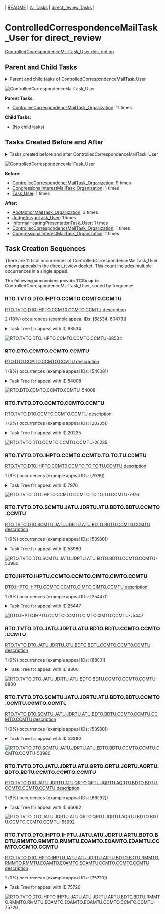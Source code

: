 <!-- DO NOT EDIT THIS FILE.  This file is autogenerated. -->
| [README](../README.md) | [All Tasks](../alltasks.md) | [direct_review Tasks](tasklist.md) |

# ControlledCorrespondenceMailTask_User for direct_review

[ControlledCorrespondenceMailTask_User description](../descr/ControlledCorrespondenceMailTask_User.md)

## Parent and Child Tasks

<details><summary markdown='span'>Parent and child tasks of ControlledCorrespondenceMailTask_User
</summary>

```
digraph G {
rankdir=LR;
node [shape=box]
"ControlledCorrespondenceMailTask_Organization" -> "ControlledCorrespondenceMailTask_User" [label=11]
}
```
</details>

![ControlledCorrespondenceMailTask_User](dot/ControlledCorrespondenceMailTask_User-parentchild.dot.png)

**Parent Tasks:**

   * [ControlledCorrespondenceMailTask_Organization](ControlledCorrespondenceMailTask_Organization.md): 11 times

**Child Tasks:**

   * (No child tasks)

## Tasks Created Before and After

<details><summary markdown='span'>Tasks created before and after ControlledCorrespondenceMailTask_User</summary>

```
digraph G {
rankdir=LR;

"ControlledCorrespondenceMailTask_User" -> "AodMotionMailTask_Organization" [label=3]
"ControlledCorrespondenceMailTask_User" -> "JudgeAssignTask_User" [label=1]
"ControlledCorrespondenceMailTask_User" -> "InformalHearingPresentationTask_User" [label=1]
"ControlledCorrespondenceMailTask_User" -> "ControlledCorrespondenceMailTask_Organization" [label=1]
"ControlledCorrespondenceMailTask_User" -> "CongressionalInterestMailTask_Organization" [label=1]
"ControlledCorrespondenceMailTask_Organization" -> "ControlledCorrespondenceMailTask_User" [label=9]
"Task_User" -> "ControlledCorrespondenceMailTask_User" [label=1]
"CongressionalInterestMailTask_Organization" -> "ControlledCorrespondenceMailTask_User" [label=1]
}
```
</details>

![ControlledCorrespondenceMailTask_User](dot/ControlledCorrespondenceMailTask_User.dot.png)

**Before:**

   * [ControlledCorrespondenceMailTask_Organization](ControlledCorrespondenceMailTask_Organization.md): 9 times
   * [CongressionalInterestMailTask_Organization](CongressionalInterestMailTask_Organization.md): 1 times
   * [Task_User](Task_User.md): 1 times

**After:**

   * [AodMotionMailTask_Organization](AodMotionMailTask_Organization.md): 3 times
   * [JudgeAssignTask_User](JudgeAssignTask_User.md): 1 times
   * [InformalHearingPresentationTask_User](InformalHearingPresentationTask_User.md): 1 times
   * [ControlledCorrespondenceMailTask_Organization](ControlledCorrespondenceMailTask_Organization.md): 1 times
   * [CongressionalInterestMailTask_Organization](CongressionalInterestMailTask_Organization.md): 1 times

## Task Creation Sequences

There are 11 total occurrences of ControlledCorrespondenceMailTask_User among appeals in the direct_review docket.  This count includes multiple occurrences in a single appeal.

The following subsections provide TCSs up to ControlledCorrespondenceMailTask_User, sorted by frequency.

### RTO.TVTO.DTO.IHPTO.CCMTO.CCMTO.CCMTU

[RTO.TVTO.DTO.IHPTO.CCMTO.CCMTO.CCMTU description](../descr/RTO.TVTO.DTO.IHPTO.CCMTO.CCMTO.CCMTU.md)

2 (18%) occurrences (example appeal IDs: [68534, 60479])

<details><summary markdown='span'>Task Tree for appeal with ID 68534</summary>

```
@startuml
skinparam {
  ObjectBorderColor #555
  ObjectBorderThickness 0
  ObjectFontStyle bold
  ObjectFontSize 14
  ObjectAttributeFontColor #333
  ObjectAttributeFontSize 12
}
  object 0.RootTask #8dd3c7 {
Organization
}
  object 1.TrackVeteranTask #bebada {
Organization
}
  object 2.DistributionTask #ffffb3 {
Organization
}
  object 3.InformalHearingPresentationTask #fdb462 {
Organization
}
  object 4.ControlledCorrespondenceMailTask #ffffb3 {
Organization
}
  object 5.ControlledCorrespondenceMailTask #ffffb3 {
Organization
}
  object 6.ControlledCorrespondenceMailTask #ffffb3 {
User  <back:white>    </back>
}
  object 7.InformalHearingPresentationTask #fdb462 {
User
}
  object 8.JudgeAssignTask #ccebc5 {
User
}
  object 9.JudgeDecisionReviewTask #d9d9d9 {
User
}
  object 10.AttorneyTask #bc80bd {
User
}
  object 11.BvaDispatchTask #b3de69 {
Organization
}
  object 12.BvaDispatchTask #b3de69 {
User
}
0.RootTask -- 1.TrackVeteranTask
0.RootTask -- 2.DistributionTask
2.DistributionTask -- 3.InformalHearingPresentationTask
0.RootTask -- 4.ControlledCorrespondenceMailTask
4.ControlledCorrespondenceMailTask -- 5.ControlledCorrespondenceMailTask
5.ControlledCorrespondenceMailTask -- 6.ControlledCorrespondenceMailTask
3.InformalHearingPresentationTask -- 7.InformalHearingPresentationTask
0.RootTask -- 8.JudgeAssignTask
0.RootTask -- 9.JudgeDecisionReviewTask
9.JudgeDecisionReviewTask -- 10.AttorneyTask
0.RootTask -- 11.BvaDispatchTask
11.BvaDispatchTask -- 12.BvaDispatchTask
@enduml
```
</details>

![RTO.TVTO.DTO.IHPTO.CCMTO.CCMTO.CCMTU-68534](uml/RTO.TVTO.DTO.IHPTO.CCMTO.CCMTO.CCMTU-68534.png)

### RTO.DTO.CCMTO.CCMTO.CCMTU

[RTO.DTO.CCMTO.CCMTO.CCMTU description](../descr/RTO.DTO.CCMTO.CCMTO.CCMTU.md)

1 (9%) occurrences (example appeal IDs: [54008])

<details><summary markdown='span'>Task Tree for appeal with ID 54008</summary>

```
@startuml
skinparam {
  ObjectBorderColor #555
  ObjectBorderThickness 0
  ObjectFontStyle bold
  ObjectFontSize 14
  ObjectAttributeFontColor #333
  ObjectAttributeFontSize 12
}
  object 0.RootTask #8dd3c7 {
Organization
}
  object 1.DistributionTask #ffffb3 {
Organization
}
  object 2.ControlledCorrespondenceMailTask #ffffb3 {
Organization
}
  object 3.ControlledCorrespondenceMailTask #ffffb3 {
Organization
}
  object 4.ControlledCorrespondenceMailTask #ffffb3 {
User  <back:white>    </back>
}
  object 5.AodMotionMailTask #d9d9d9 {
Organization
}
  object 6.AodMotionMailTask #d9d9d9 {
Organization
}
  object 7.AodMotionMailTask #d9d9d9 {
User
}
  object 8.TrackVeteranTask #bebada {
Organization
}
  object 9.InformalHearingPresentationTask #fdb462 {
Organization
}
  object 10.JudgeAssignTask #ccebc5 {
User
}
  object 11.JudgeDecisionReviewTask #d9d9d9 {
User
}
  object 12.AttorneyTask #bc80bd {
User
}
  object 13.JudgeAssignTask #ccebc5 {
User
}
  object 14.JudgeAssignTask #ccebc5 {
User
}
  object 15.JudgeAssignTask #ccebc5 {
User
}
  object 16.TimedHoldTask #fccde5 {
User
}
  object 17.JudgeDecisionReviewTask #d9d9d9 {
User
}
  object 18.AttorneyTask #bc80bd {
User
}
  object 19.AttorneyRewriteTask #b3de69 {
User
}
  object 20.OtherColocatedTask #80b1d3 {
Organization
}
  object 21.OtherColocatedTask #80b1d3 {
User
}
  object 22.AodMotionMailTask #d9d9d9 {
Organization
}
  object 23.AodMotionMailTask #d9d9d9 {
Organization
}
  object 24.AodMotionMailTask #d9d9d9 {
User
}
  object 25.BvaDispatchTask #b3de69 {
Organization
}
  object 26.BvaDispatchTask #b3de69 {
User
}
  object 27.BvaDispatchTask #b3de69 {
User
}
0.RootTask -- 1.DistributionTask
0.RootTask -- 2.ControlledCorrespondenceMailTask
2.ControlledCorrespondenceMailTask -- 3.ControlledCorrespondenceMailTask
3.ControlledCorrespondenceMailTask -- 4.ControlledCorrespondenceMailTask
0.RootTask -- 5.AodMotionMailTask
5.AodMotionMailTask -- 6.AodMotionMailTask
6.AodMotionMailTask -- 7.AodMotionMailTask
0.RootTask -- 8.TrackVeteranTask
0.RootTask -- 9.InformalHearingPresentationTask
0.RootTask -- 10.JudgeAssignTask
0.RootTask -- 11.JudgeDecisionReviewTask
11.JudgeDecisionReviewTask -- 12.AttorneyTask
0.RootTask -- 13.JudgeAssignTask
0.RootTask -- 14.JudgeAssignTask
0.RootTask -- 15.JudgeAssignTask
15.JudgeAssignTask -- 16.TimedHoldTask
0.RootTask -- 17.JudgeDecisionReviewTask
17.JudgeDecisionReviewTask -- 18.AttorneyTask
17.JudgeDecisionReviewTask -- 19.AttorneyRewriteTask
19.AttorneyRewriteTask -- 20.OtherColocatedTask
20.OtherColocatedTask -- 21.OtherColocatedTask
0.RootTask -- 22.AodMotionMailTask
22.AodMotionMailTask -- 23.AodMotionMailTask
23.AodMotionMailTask -- 24.AodMotionMailTask
0.RootTask -- 25.BvaDispatchTask
25.BvaDispatchTask -- 26.BvaDispatchTask
25.BvaDispatchTask -- 27.BvaDispatchTask
@enduml
```
</details>

![RTO.DTO.CCMTO.CCMTO.CCMTU-54008](uml/RTO.DTO.CCMTO.CCMTO.CCMTU-54008.png)

### RTO.TVTO.DTO.CCMTO.CCMTO.CCMTU

[RTO.TVTO.DTO.CCMTO.CCMTO.CCMTU description](../descr/RTO.TVTO.DTO.CCMTO.CCMTO.CCMTU.md)

1 (9%) occurrences (example appeal IDs: [20235])

<details><summary markdown='span'>Task Tree for appeal with ID 20235</summary>

```
@startuml
skinparam {
  ObjectBorderColor #555
  ObjectBorderThickness 0
  ObjectFontStyle bold
  ObjectFontSize 14
  ObjectAttributeFontColor #333
  ObjectAttributeFontSize 12
}
  object 0.RootTask #8dd3c7 {
Organization
}
  object 1.TrackVeteranTask #bebada {
Organization
}
  object 2.DistributionTask #ffffb3 {
Organization
}
  object 3.InformalHearingPresentationTask #fdb462 {
Organization
}
  object 4.ControlledCorrespondenceMailTask #ffffb3 {
Organization
}
  object 5.ControlledCorrespondenceMailTask #ffffb3 {
Organization
}
  object 6.ControlledCorrespondenceMailTask #ffffb3 {
User  <back:white>    </back>
}
  object 7.JudgeAssignTask #ccebc5 {
User
}
  object 8.JudgeDecisionReviewTask #d9d9d9 {
User
}
  object 9.AttorneyTask #bc80bd {
User
}
  object 10.JudgeDecisionReviewTask #d9d9d9 {
User
}
  object 11.BvaDispatchTask #b3de69 {
Organization
}
  object 12.BvaDispatchTask #b3de69 {
User
}
0.RootTask -- 1.TrackVeteranTask
0.RootTask -- 2.DistributionTask
2.DistributionTask -- 3.InformalHearingPresentationTask
0.RootTask -- 4.ControlledCorrespondenceMailTask
4.ControlledCorrespondenceMailTask -- 5.ControlledCorrespondenceMailTask
5.ControlledCorrespondenceMailTask -- 6.ControlledCorrespondenceMailTask
0.RootTask -- 7.JudgeAssignTask
0.RootTask -- 8.JudgeDecisionReviewTask
10.JudgeDecisionReviewTask -- 9.AttorneyTask
0.RootTask -- 10.JudgeDecisionReviewTask
0.RootTask -- 11.BvaDispatchTask
11.BvaDispatchTask -- 12.BvaDispatchTask
@enduml
```
</details>

![RTO.TVTO.DTO.CCMTO.CCMTO.CCMTU-20235](uml/RTO.TVTO.DTO.CCMTO.CCMTO.CCMTU-20235.png)

### RTO.TVTO.DTO.IHPTO.CCMTO.CCMTO.TO.TO.TU.CCMTU

[RTO.TVTO.DTO.IHPTO.CCMTO.CCMTO.TO.TO.TU.CCMTU description](../descr/RTO.TVTO.DTO.IHPTO.CCMTO.CCMTO.TO.TO.TU.CCMTU.md)

1 (9%) occurrences (example appeal IDs: [7976])

<details><summary markdown='span'>Task Tree for appeal with ID 7976</summary>

```
@startuml
skinparam {
  ObjectBorderColor #555
  ObjectBorderThickness 0
  ObjectFontStyle bold
  ObjectFontSize 14
  ObjectAttributeFontColor #333
  ObjectAttributeFontSize 12
}
  object 0.RootTask #8dd3c7 {
Organization
}
  object 1.TrackVeteranTask #bebada {
Organization
}
  object 2.DistributionTask #ffffb3 {
Organization
}
  object 3.InformalHearingPresentationTask #fdb462 {
Organization
}
  object 4.ControlledCorrespondenceMailTask #ffffb3 {
Organization
}
  object 5.ControlledCorrespondenceMailTask #ffffb3 {
Organization
}
  object 6.Task #8dd3c7 {
Organization
}
  object 7.Task #8dd3c7 {
Organization
}
  object 8.Task #8dd3c7 {
User
}
  object 9.ControlledCorrespondenceMailTask #ffffb3 {
User  <back:white>    </back>
}
  object 10.AodMotionMailTask #d9d9d9 {
Organization
}
  object 11.AodMotionMailTask #d9d9d9 {
Organization
}
  object 12.AodMotionMailTask #d9d9d9 {
User
}
  object 13.JudgeAssignTask #ccebc5 {
User
}
  object 14.JudgeDecisionReviewTask #d9d9d9 {
User
}
  object 15.AttorneyTask #bc80bd {
User
}
  object 16.BvaDispatchTask #b3de69 {
Organization
}
  object 17.BvaDispatchTask #b3de69 {
User
}
0.RootTask -- 1.TrackVeteranTask
0.RootTask -- 2.DistributionTask
2.DistributionTask -- 3.InformalHearingPresentationTask
0.RootTask -- 4.ControlledCorrespondenceMailTask
4.ControlledCorrespondenceMailTask -- 5.ControlledCorrespondenceMailTask
5.ControlledCorrespondenceMailTask -- 6.Task
6.Task -- 7.Task
7.Task -- 8.Task
5.ControlledCorrespondenceMailTask -- 9.ControlledCorrespondenceMailTask
0.RootTask -- 10.AodMotionMailTask
10.AodMotionMailTask -- 11.AodMotionMailTask
11.AodMotionMailTask -- 12.AodMotionMailTask
0.RootTask -- 13.JudgeAssignTask
0.RootTask -- 14.JudgeDecisionReviewTask
14.JudgeDecisionReviewTask -- 15.AttorneyTask
0.RootTask -- 16.BvaDispatchTask
16.BvaDispatchTask -- 17.BvaDispatchTask
@enduml
```
</details>

![RTO.TVTO.DTO.IHPTO.CCMTO.CCMTO.TO.TO.TU.CCMTU-7976](uml/RTO.TVTO.DTO.IHPTO.CCMTO.CCMTO.TO.TO.TU.CCMTU-7976.png)

### RTO.TVTO.DTO.SCMTU.JATU.JDRTU.ATU.BDTO.BDTU.CCMTO.CCMTU

[RTO.TVTO.DTO.SCMTU.JATU.JDRTU.ATU.BDTO.BDTU.CCMTO.CCMTU description](../descr/RTO.TVTO.DTO.SCMTU.JATU.JDRTU.ATU.BDTO.BDTU.CCMTO.CCMTU.md)

1 (9%) occurrences (example appeal IDs: [53980])

<details><summary markdown='span'>Task Tree for appeal with ID 53980</summary>

```
@startuml
skinparam {
  ObjectBorderColor #555
  ObjectBorderThickness 0
  ObjectFontStyle bold
  ObjectFontSize 14
  ObjectAttributeFontColor #333
  ObjectAttributeFontSize 12
}
  object 0.RootTask #8dd3c7 {
Organization
}
  object 1.TrackVeteranTask #bebada {
Organization
}
  object 2.DistributionTask #ffffb3 {
Organization
}
  object 3.SpecialCaseMovementTask #8dd3c7 {
User
}
  object 4.JudgeAssignTask #ccebc5 {
User
}
  object 5.CongressionalInterestMailTask #fccde5 {
Organization
}
  object 6.CongressionalInterestMailTask #fccde5 {
Organization
}
  object 7.ControlledCorrespondenceMailTask #ffffb3 {
Organization
}
  object 8.ControlledCorrespondenceMailTask #ffffb3 {
Organization
}
  object 9.ControlledCorrespondenceMailTask #ffffb3 {
User  <back:white>    </back>
}
  object 10.JudgeDecisionReviewTask #d9d9d9 {
User
}
  object 11.AttorneyTask #bc80bd {
User
}
  object 12.ControlledCorrespondenceMailTask #ffffb3 {
Organization
}
  object 13.ControlledCorrespondenceMailTask #ffffb3 {
Organization
}
  object 14.ControlledCorrespondenceMailTask #ffffb3 {
User  <back:white>    </back>
}
  object 15.BvaDispatchTask #b3de69 {
Organization
}
  object 16.BvaDispatchTask #b3de69 {
User
}
  object 17.ControlledCorrespondenceMailTask #ffffb3 {
Organization
}
  object 18.ControlledCorrespondenceMailTask #ffffb3 {
User  <back:white>    </back>
}
  object 19.ControlledCorrespondenceMailTask #ffffb3 {
User  <back:white>    </back>
}
  object 20.ControlledCorrespondenceMailTask #ffffb3 {
Organization
}
  object 21.ControlledCorrespondenceMailTask #ffffb3 {
User  <back:white>    </back>
}
  object 22.ControlledCorrespondenceMailTask #ffffb3 {
User  <back:white>    </back>
}
0.RootTask -- 1.TrackVeteranTask
0.RootTask -- 2.DistributionTask
2.DistributionTask -- 3.SpecialCaseMovementTask
0.RootTask -- 4.JudgeAssignTask
0.RootTask -- 5.CongressionalInterestMailTask
5.CongressionalInterestMailTask -- 6.CongressionalInterestMailTask
0.RootTask -- 7.ControlledCorrespondenceMailTask
7.ControlledCorrespondenceMailTask -- 8.ControlledCorrespondenceMailTask
8.ControlledCorrespondenceMailTask -- 9.ControlledCorrespondenceMailTask
0.RootTask -- 10.JudgeDecisionReviewTask
10.JudgeDecisionReviewTask -- 11.AttorneyTask
0.RootTask -- 12.ControlledCorrespondenceMailTask
12.ControlledCorrespondenceMailTask -- 13.ControlledCorrespondenceMailTask
13.ControlledCorrespondenceMailTask -- 14.ControlledCorrespondenceMailTask
0.RootTask -- 15.BvaDispatchTask
15.BvaDispatchTask -- 16.BvaDispatchTask
14.ControlledCorrespondenceMailTask -- 17.ControlledCorrespondenceMailTask
17.ControlledCorrespondenceMailTask -- 18.ControlledCorrespondenceMailTask
17.ControlledCorrespondenceMailTask -- 19.ControlledCorrespondenceMailTask
14.ControlledCorrespondenceMailTask -- 20.ControlledCorrespondenceMailTask
20.ControlledCorrespondenceMailTask -- 21.ControlledCorrespondenceMailTask
20.ControlledCorrespondenceMailTask -- 22.ControlledCorrespondenceMailTask
@enduml
```
</details>

![RTO.TVTO.DTO.SCMTU.JATU.JDRTU.ATU.BDTO.BDTU.CCMTO.CCMTU-53980](uml/RTO.TVTO.DTO.SCMTU.JATU.JDRTU.ATU.BDTO.BDTU.CCMTO.CCMTU-53980.png)

### DTO.IHPTO.IHPTU.CCMTO.CCMTO.CIMTO.CIMTO.CCMTU

[DTO.IHPTO.IHPTU.CCMTO.CCMTO.CIMTO.CIMTO.CCMTU description](../descr/DTO.IHPTO.IHPTU.CCMTO.CCMTO.CIMTO.CIMTO.CCMTU.md)

1 (9%) occurrences (example appeal IDs: [25447])

<details><summary markdown='span'>Task Tree for appeal with ID 25447</summary>

```
@startuml
skinparam {
  ObjectBorderColor #555
  ObjectBorderThickness 0
  ObjectFontStyle bold
  ObjectFontSize 14
  ObjectAttributeFontColor #333
  ObjectAttributeFontSize 12
}
  object 0.RootTask #8dd3c7 {
Organization
}
  object 1.TrackVeteranTask #bebada {
Organization
}
  object 2.DistributionTask #ffffb3 {
Organization
}
  object 3.InformalHearingPresentationTask #fdb462 {
Organization
}
  object 4.InformalHearingPresentationTask #fdb462 {
User
}
  object 5.ControlledCorrespondenceMailTask #ffffb3 {
Organization
}
  object 6.ControlledCorrespondenceMailTask #ffffb3 {
Organization
}
  object 7.CongressionalInterestMailTask #fccde5 {
Organization
}
  object 8.CongressionalInterestMailTask #fccde5 {
Organization
}
  object 9.ControlledCorrespondenceMailTask #ffffb3 {
User  <back:white>    </back>
}
  object 10.AodMotionMailTask #d9d9d9 {
Organization
}
  object 11.AodMotionMailTask #d9d9d9 {
Organization
}
  object 12.AodMotionMailTask #d9d9d9 {
User
}
  object 13.JudgeAssignTask #ccebc5 {
User
}
  object 14.JudgeDecisionReviewTask #d9d9d9 {
User
}
  object 15.AttorneyTask #bc80bd {
User
}
0.RootTask -- 1.TrackVeteranTask
0.RootTask -- 2.DistributionTask
2.DistributionTask -- 3.InformalHearingPresentationTask
3.InformalHearingPresentationTask -- 4.InformalHearingPresentationTask
0.RootTask -- 5.ControlledCorrespondenceMailTask
5.ControlledCorrespondenceMailTask -- 6.ControlledCorrespondenceMailTask
2.DistributionTask -- 7.CongressionalInterestMailTask
7.CongressionalInterestMailTask -- 8.CongressionalInterestMailTask
6.ControlledCorrespondenceMailTask -- 9.ControlledCorrespondenceMailTask
0.RootTask -- 10.AodMotionMailTask
10.AodMotionMailTask -- 11.AodMotionMailTask
11.AodMotionMailTask -- 12.AodMotionMailTask
0.RootTask -- 13.JudgeAssignTask
0.RootTask -- 14.JudgeDecisionReviewTask
14.JudgeDecisionReviewTask -- 15.AttorneyTask
@enduml
```
</details>

![DTO.IHPTO.IHPTU.CCMTO.CCMTO.CIMTO.CIMTO.CCMTU-25447](uml/DTO.IHPTO.IHPTU.CCMTO.CCMTO.CIMTO.CIMTO.CCMTU-25447.png)

### RTO.TVTO.DTO.JATU.JDRTU.ATU.BDTO.BDTU.CCMTO.CCMTO.CCMTU

[RTO.TVTO.DTO.JATU.JDRTU.ATU.BDTO.BDTU.CCMTO.CCMTO.CCMTU description](../descr/RTO.TVTO.DTO.JATU.JDRTU.ATU.BDTO.BDTU.CCMTO.CCMTO.CCMTU.md)

1 (9%) occurrences (example appeal IDs: [8800])

<details><summary markdown='span'>Task Tree for appeal with ID 8800</summary>

```
@startuml
skinparam {
  ObjectBorderColor #555
  ObjectBorderThickness 0
  ObjectFontStyle bold
  ObjectFontSize 14
  ObjectAttributeFontColor #333
  ObjectAttributeFontSize 12
}
  object 0.RootTask #8dd3c7 {
Organization
}
  object 1.TrackVeteranTask #bebada {
Organization
}
  object 2.DistributionTask #ffffb3 {
Organization
}
  object 3.JudgeAssignTask #ccebc5 {
User
}
  object 4.JudgeDecisionReviewTask #d9d9d9 {
User
}
  object 5.AttorneyTask #bc80bd {
User
}
  object 6.BvaDispatchTask #b3de69 {
Organization
}
  object 7.BvaDispatchTask #b3de69 {
User
}
  object 8.ControlledCorrespondenceMailTask #ffffb3 {
Organization
}
  object 9.ControlledCorrespondenceMailTask #ffffb3 {
Organization
}
  object 10.ControlledCorrespondenceMailTask #ffffb3 {
User  <back:white>    </back>
}
0.RootTask -- 1.TrackVeteranTask
0.RootTask -- 2.DistributionTask
0.RootTask -- 3.JudgeAssignTask
0.RootTask -- 4.JudgeDecisionReviewTask
4.JudgeDecisionReviewTask -- 5.AttorneyTask
0.RootTask -- 6.BvaDispatchTask
6.BvaDispatchTask -- 7.BvaDispatchTask
0.RootTask -- 8.ControlledCorrespondenceMailTask
8.ControlledCorrespondenceMailTask -- 9.ControlledCorrespondenceMailTask
9.ControlledCorrespondenceMailTask -- 10.ControlledCorrespondenceMailTask
@enduml
```
</details>

![RTO.TVTO.DTO.JATU.JDRTU.ATU.BDTO.BDTU.CCMTO.CCMTO.CCMTU-8800](uml/RTO.TVTO.DTO.JATU.JDRTU.ATU.BDTO.BDTU.CCMTO.CCMTO.CCMTU-8800.png)

### RTO.TVTO.DTO.SCMTU.JATU.JDRTU.ATU.BDTO.BDTU.CCMTO.CCMTU.CCMTO.CCMTU

[RTO.TVTO.DTO.SCMTU.JATU.JDRTU.ATU.BDTO.BDTU.CCMTO.CCMTU.CCMTO.CCMTU description](../descr/RTO.TVTO.DTO.SCMTU.JATU.JDRTU.ATU.BDTO.BDTU.CCMTO.CCMTU.CCMTO.CCMTU.md)

1 (9%) occurrences (example appeal IDs: [53980])

<details><summary markdown='span'>Task Tree for appeal with ID 53980</summary>

```
@startuml
skinparam {
  ObjectBorderColor #555
  ObjectBorderThickness 0
  ObjectFontStyle bold
  ObjectFontSize 14
  ObjectAttributeFontColor #333
  ObjectAttributeFontSize 12
}
  object 0.RootTask #8dd3c7 {
Organization
}
  object 1.TrackVeteranTask #bebada {
Organization
}
  object 2.DistributionTask #ffffb3 {
Organization
}
  object 3.SpecialCaseMovementTask #8dd3c7 {
User
}
  object 4.JudgeAssignTask #ccebc5 {
User
}
  object 5.CongressionalInterestMailTask #fccde5 {
Organization
}
  object 6.CongressionalInterestMailTask #fccde5 {
Organization
}
  object 7.ControlledCorrespondenceMailTask #ffffb3 {
Organization
}
  object 8.ControlledCorrespondenceMailTask #ffffb3 {
Organization
}
  object 9.ControlledCorrespondenceMailTask #ffffb3 {
User  <back:white>    </back>
}
  object 10.JudgeDecisionReviewTask #d9d9d9 {
User
}
  object 11.AttorneyTask #bc80bd {
User
}
  object 12.ControlledCorrespondenceMailTask #ffffb3 {
Organization
}
  object 13.ControlledCorrespondenceMailTask #ffffb3 {
Organization
}
  object 14.ControlledCorrespondenceMailTask #ffffb3 {
User  <back:white>    </back>
}
  object 15.BvaDispatchTask #b3de69 {
Organization
}
  object 16.BvaDispatchTask #b3de69 {
User
}
  object 17.ControlledCorrespondenceMailTask #ffffb3 {
Organization
}
  object 18.ControlledCorrespondenceMailTask #ffffb3 {
User  <back:white>    </back>
}
  object 19.ControlledCorrespondenceMailTask #ffffb3 {
User  <back:white>    </back>
}
  object 20.ControlledCorrespondenceMailTask #ffffb3 {
Organization
}
  object 21.ControlledCorrespondenceMailTask #ffffb3 {
User  <back:white>    </back>
}
  object 22.ControlledCorrespondenceMailTask #ffffb3 {
User  <back:white>    </back>
}
0.RootTask -- 1.TrackVeteranTask
0.RootTask -- 2.DistributionTask
2.DistributionTask -- 3.SpecialCaseMovementTask
0.RootTask -- 4.JudgeAssignTask
0.RootTask -- 5.CongressionalInterestMailTask
5.CongressionalInterestMailTask -- 6.CongressionalInterestMailTask
0.RootTask -- 7.ControlledCorrespondenceMailTask
7.ControlledCorrespondenceMailTask -- 8.ControlledCorrespondenceMailTask
8.ControlledCorrespondenceMailTask -- 9.ControlledCorrespondenceMailTask
0.RootTask -- 10.JudgeDecisionReviewTask
10.JudgeDecisionReviewTask -- 11.AttorneyTask
0.RootTask -- 12.ControlledCorrespondenceMailTask
12.ControlledCorrespondenceMailTask -- 13.ControlledCorrespondenceMailTask
13.ControlledCorrespondenceMailTask -- 14.ControlledCorrespondenceMailTask
0.RootTask -- 15.BvaDispatchTask
15.BvaDispatchTask -- 16.BvaDispatchTask
14.ControlledCorrespondenceMailTask -- 17.ControlledCorrespondenceMailTask
17.ControlledCorrespondenceMailTask -- 18.ControlledCorrespondenceMailTask
17.ControlledCorrespondenceMailTask -- 19.ControlledCorrespondenceMailTask
14.ControlledCorrespondenceMailTask -- 20.ControlledCorrespondenceMailTask
20.ControlledCorrespondenceMailTask -- 21.ControlledCorrespondenceMailTask
20.ControlledCorrespondenceMailTask -- 22.ControlledCorrespondenceMailTask
@enduml
```
</details>

![RTO.TVTO.DTO.SCMTU.JATU.JDRTU.ATU.BDTO.BDTU.CCMTO.CCMTU.CCMTO.CCMTU-53980](uml/RTO.TVTO.DTO.SCMTU.JATU.JDRTU.ATU.BDTO.BDTU.CCMTO.CCMTU.CCMTO.CCMTU-53980.png)

### RTO.TVTO.DTO.JATU.JDRTU.ATU.QRTO.QRTU.JQRTU.AQRTU.BDTO.BDTU.CCMTO.CCMTO.CCMTU

[RTO.TVTO.DTO.JATU.JDRTU.ATU.QRTO.QRTU.JQRTU.AQRTU.BDTO.BDTU.CCMTO.CCMTO.CCMTU description](../descr/RTO.TVTO.DTO.JATU.JDRTU.ATU.QRTO.QRTU.JQRTU.AQRTU.BDTO.BDTU.CCMTO.CCMTO.CCMTU.md)

1 (9%) occurrences (example appeal IDs: [66092])

<details><summary markdown='span'>Task Tree for appeal with ID 66092</summary>

```
@startuml
skinparam {
  ObjectBorderColor #555
  ObjectBorderThickness 0
  ObjectFontStyle bold
  ObjectFontSize 14
  ObjectAttributeFontColor #333
  ObjectAttributeFontSize 12
}
  object 0.RootTask #8dd3c7 {
Organization
}
  object 1.TrackVeteranTask #bebada {
Organization
}
  object 2.DistributionTask #ffffb3 {
Organization
}
  object 3.JudgeAssignTask #ccebc5 {
User
}
  object 4.JudgeDecisionReviewTask #d9d9d9 {
User
}
  object 5.AttorneyTask #bc80bd {
User
}
  object 6.QualityReviewTask #fdb462 {
Organization
}
  object 7.QualityReviewTask #fdb462 {
User
}
  object 8.JudgeQualityReviewTask #bc80bd {
User
}
  object 9.AttorneyQualityReviewTask #bc80bd {
User
}
  object 10.BvaDispatchTask #b3de69 {
Organization
}
  object 11.BvaDispatchTask #b3de69 {
User
}
  object 12.ControlledCorrespondenceMailTask #ffffb3 {
Organization
}
  object 13.ControlledCorrespondenceMailTask #ffffb3 {
Organization
}
  object 14.ControlledCorrespondenceMailTask #ffffb3 {
User  <back:white>    </back>
}
0.RootTask -- 1.TrackVeteranTask
0.RootTask -- 2.DistributionTask
0.RootTask -- 3.JudgeAssignTask
0.RootTask -- 4.JudgeDecisionReviewTask
4.JudgeDecisionReviewTask -- 5.AttorneyTask
0.RootTask -- 6.QualityReviewTask
6.QualityReviewTask -- 7.QualityReviewTask
7.QualityReviewTask -- 8.JudgeQualityReviewTask
8.JudgeQualityReviewTask -- 9.AttorneyQualityReviewTask
0.RootTask -- 10.BvaDispatchTask
10.BvaDispatchTask -- 11.BvaDispatchTask
0.RootTask -- 12.ControlledCorrespondenceMailTask
12.ControlledCorrespondenceMailTask -- 13.ControlledCorrespondenceMailTask
13.ControlledCorrespondenceMailTask -- 14.ControlledCorrespondenceMailTask
@enduml
```
</details>

![RTO.TVTO.DTO.JATU.JDRTU.ATU.QRTO.QRTU.JQRTU.AQRTU.BDTO.BDTU.CCMTO.CCMTO.CCMTU-66092](uml/RTO.TVTO.DTO.JATU.JDRTU.ATU.QRTO.QRTU.JQRTU.AQRTU.BDTO.BDTU.CCMTO.CCMTO.CCMTU-66092.png)

### RTO.TVTO.DTO.IHPTO.IHPTU.JATU.ATU.JDRTU.ARTU.BDTO.BDTU.RMMTO.RMMTO.RMMTU.EOAMTO.EOAMTO.EOAMTU.CCMTO.CCMTO.CCMTU

[RTO.TVTO.DTO.IHPTO.IHPTU.JATU.ATU.JDRTU.ARTU.BDTO.BDTU.RMMTO.RMMTO.RMMTU.EOAMTO.EOAMTO.EOAMTU.CCMTO.CCMTO.CCMTU description](../descr/RTO.TVTO.DTO.IHPTO.IHPTU.JATU.ATU.JDRTU.ARTU.BDTO.BDTU.RMMTO.RMMTO.RMMTU.EOAMTO.EOAMTO.EOAMTU.CCMTO.CCMTO.CCMTU.md)

1 (9%) occurrences (example appeal IDs: [75720])

<details><summary markdown='span'>Task Tree for appeal with ID 75720</summary>

```
@startuml
skinparam {
  ObjectBorderColor #555
  ObjectBorderThickness 0
  ObjectFontStyle bold
  ObjectFontSize 14
  ObjectAttributeFontColor #333
  ObjectAttributeFontSize 12
}
  object 0.RootTask #8dd3c7 {
Organization
}
  object 1.TrackVeteranTask #bebada {
Organization
}
  object 2.DistributionTask #ffffb3 {
Organization
}
  object 3.InformalHearingPresentationTask #fdb462 {
Organization
}
  object 4.InformalHearingPresentationTask #fdb462 {
User
}
  object 5.JudgeAssignTask #ccebc5 {
User
}
  object 6.JudgeDecisionReviewTask #d9d9d9 {
User
}
  object 7.AttorneyTask #bc80bd {
User
}
  object 8.JudgeDecisionReviewTask #d9d9d9 {
User
}
  object 9.JudgeDecisionReviewTask #d9d9d9 {
User
}
  object 10.AttorneyRewriteTask #b3de69 {
User
}
  object 11.BvaDispatchTask #b3de69 {
Organization
}
  object 12.BvaDispatchTask #b3de69 {
User
}
  object 13.ReconsiderationMotionMailTask #fdb462 {
Organization
}
  object 14.ReconsiderationMotionMailTask #fdb462 {
Organization
}
  object 15.ReconsiderationMotionMailTask #fdb462 {
User
}
  object 16.EvidenceOrArgumentMailTask #ffffb3 {
Organization
}
  object 17.EvidenceOrArgumentMailTask #ffffb3 {
Organization
}
  object 18.EvidenceOrArgumentMailTask #ffffb3 {
User
}
  object 19.ControlledCorrespondenceMailTask #ffffb3 {
Organization
}
  object 20.ControlledCorrespondenceMailTask #ffffb3 {
Organization
}
  object 21.ControlledCorrespondenceMailTask #ffffb3 {
User  <back:white>    </back>
}
0.RootTask -- 1.TrackVeteranTask
0.RootTask -- 2.DistributionTask
2.DistributionTask -- 3.InformalHearingPresentationTask
3.InformalHearingPresentationTask -- 4.InformalHearingPresentationTask
0.RootTask -- 5.JudgeAssignTask
0.RootTask -- 6.JudgeDecisionReviewTask
9.JudgeDecisionReviewTask -- 7.AttorneyTask
0.RootTask -- 8.JudgeDecisionReviewTask
0.RootTask -- 9.JudgeDecisionReviewTask
9.JudgeDecisionReviewTask -- 10.AttorneyRewriteTask
0.RootTask -- 11.BvaDispatchTask
11.BvaDispatchTask -- 12.BvaDispatchTask
0.RootTask -- 13.ReconsiderationMotionMailTask
13.ReconsiderationMotionMailTask -- 14.ReconsiderationMotionMailTask
14.ReconsiderationMotionMailTask -- 15.ReconsiderationMotionMailTask
0.RootTask -- 16.EvidenceOrArgumentMailTask
16.EvidenceOrArgumentMailTask -- 17.EvidenceOrArgumentMailTask
17.EvidenceOrArgumentMailTask -- 18.EvidenceOrArgumentMailTask
0.RootTask -- 19.ControlledCorrespondenceMailTask
19.ControlledCorrespondenceMailTask -- 20.ControlledCorrespondenceMailTask
20.ControlledCorrespondenceMailTask -- 21.ControlledCorrespondenceMailTask
@enduml
```
</details>

![RTO.TVTO.DTO.IHPTO.IHPTU.JATU.ATU.JDRTU.ARTU.BDTO.BDTU.RMMTO.RMMTO.RMMTU.EOAMTO.EOAMTO.EOAMTU.CCMTO.CCMTO.CCMTU-75720](uml/RTO.TVTO.DTO.IHPTO.IHPTU.JATU.ATU.JDRTU.ARTU.BDTO.BDTU.RMMTO.RMMTO.RMMTU.EOAMTO.EOAMTO.EOAMTU.CCMTO.CCMTO.CCMTU-75720.png)


